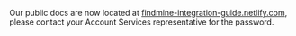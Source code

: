 Our public docs are now located at [findmine-integration-guide.netlify.com](https://findmine-integration-guide.netlify.com), please contact your Account Services representative for the password.
